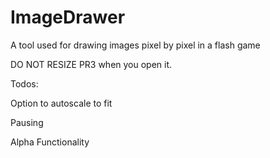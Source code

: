 # ImageDrawer
A tool used for drawing images pixel by pixel in a flash game

DO NOT RESIZE PR3 when you open it.

Todos:

Option to autoscale to fit

Pausing

Alpha Functionality
